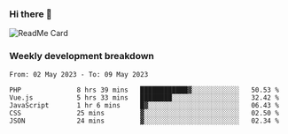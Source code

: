 ### Hi there 👋

<!--
**itzcy/itzcy** is a ✨ _special_ ✨ repository because its `README.md` (this file) appears on your GitHub profile.

Here are some ideas to get you started:

- 🔭 I’m currently working on ...
- 🌱 I’m currently learning ...
- 👯 I’m looking to collaborate on ...
- 🤔 I’m looking for help with ...
- 💬 Ask me about ...
- 📫 How to reach me: ...
- 😄 Pronouns: ...
- ⚡ Fun fact: ...
-->
![ReadMe Card](https://github-readme-stats.vercel.app/api?username=itzcy&show_icons=true&title_color=2d3198&icon_color=797cb8&text_color=24292e&bg_color=f6f8fa)

### Weekly development breakdown
<!--START_SECTION:waka-->

```text
From: 02 May 2023 - To: 09 May 2023

PHP              8 hrs 39 mins   ████████████▓░░░░░░░░░░░░   50.53 %
Vue.js           5 hrs 33 mins   ████████░░░░░░░░░░░░░░░░░   32.42 %
JavaScript       1 hr 6 mins     █▓░░░░░░░░░░░░░░░░░░░░░░░   06.43 %
CSS              25 mins         ▓░░░░░░░░░░░░░░░░░░░░░░░░   02.50 %
JSON             24 mins         ▓░░░░░░░░░░░░░░░░░░░░░░░░   02.34 %
```

<!--END_SECTION:waka-->
